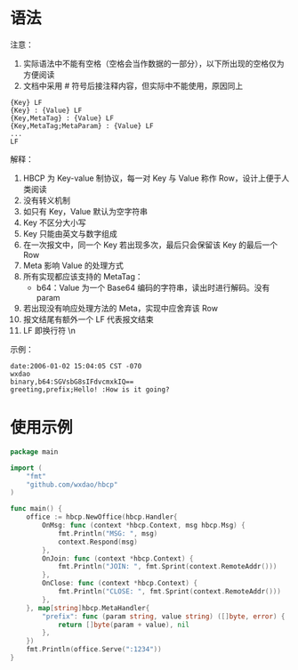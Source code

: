 # 语法

注意：

1. 实际语法中不能有空格（空格会当作数据的一部分），以下所出现的空格仅为方便阅读
2. 文档中采用 # 符号后接注释内容，但实际中不能使用，原因同上

```
{Key} LF
{Key} : {Value} LF
{Key,MetaTag} : {Value} LF
{Key,MetaTag;MetaParam} : {Value} LF
...
LF
```

解释：

1. HBCP 为 Key-value 制协议，每一对 Key 与 Value 称作 Row，设计上便于人类阅读
2. 没有转义机制
3. 如只有 Key，Value 默认为空字符串
4. Key 不区分大小写
5. Key 只能由英文与数字组成
6. 在一次报文中，同一个 Key 若出现多次，最后只会保留该 Key 的最后一个 Row
7. Meta 影响 Value 的处理方式
8. 所有实现都应该支持的 MetaTag：
   * b64：Value 为一个 Base64 编码的字符串，读出时进行解码。没有 param
9. 若出现没有响应处理方法的 Meta，实现中应舍弃该 Row
10. 报文结尾有额外一个 LF 代表报文结束
11. LF 即换行符 \n

示例：

```
date:2006-01-02 15:04:05 CST -070
wxdao
binary,b64:SGVsbG8sIFdvcmxkIQ==
greeting,prefix;Hello! :How is it going?

```

# 使用示例

```go
package main

import (
	"fmt"
	"github.com/wxdao/hbcp"
)

func main() {
	office := hbcp.NewOffice(hbcp.Handler{
		OnMsg: func (context *hbcp.Context, msg hbcp.Msg) {
			fmt.Println("MSG: ", msg)
			context.Respond(msg)
		},
		OnJoin: func (context *hbcp.Context) {
			fmt.Println("JOIN: ", fmt.Sprint(context.RemoteAddr()))
		},
		OnClose: func (context *hbcp.Context) {
			fmt.Println("CLOSE: ", fmt.Sprint(context.RemoteAddr()))
		},
	}, map[string]hbcp.MetaHandler{
		"prefix": func (param string, value string) ([]byte, error) {
			return []byte(param + value), nil
		},
	})
	fmt.Println(office.Serve(":1234"))
}
```
